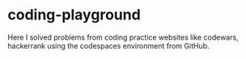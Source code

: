 # coding-playground
Here I solved problems from coding practice websites like codewars, hackerrank using the codespaces environment from GitHub.

